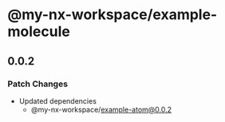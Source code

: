 # @my-nx-workspace/example-molecule

## 0.0.2

### Patch Changes

- Updated dependencies
  - @my-nx-workspace/example-atom@0.0.2
